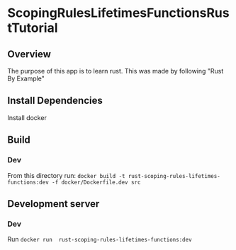 # ScopingRulesLifetimesFunctionsRustTutorial

## Overview
The purpose of this app is to learn rust. This was made by following "Rust By Example"

## Install Dependencies
Install docker

## Build
### Dev
From this directory run: `docker build -t rust-scoping-rules-lifetimes-functions:dev -f docker/Dockerfile.dev src`

## Development server
### Dev
Run `docker run  rust-scoping-rules-lifetimes-functions:dev`